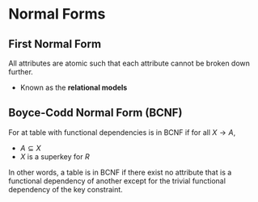 #  Normal Forms

## First Normal Form

All attributes are atomic such that each attribute cannot be broken down further.

* Known as the **relational models**

## Boyce-Codd Normal Form (BCNF)

For at table with functional dependencies is in BCNF if for all $X \rightarrow A$,

* $A \subseteq X$
* $X$ is a superkey for $R$

In other words, a table is in BCNF if there exist no attribute that is a functional dependency of another except for the trivial functional dependency of the key constraint.